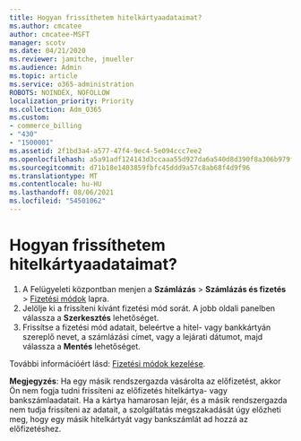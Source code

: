 ```yaml
---
title: Hogyan frissíthetem hitelkártyaadataimat?
ms.author: cmcatee
author: cmcatee-MSFT
manager: scotv
ms.date: 04/21/2020
ms.reviewer: jamitche, jmueller
ms.audience: Admin
ms.topic: article
ms.service: o365-administration
ROBOTS: NOINDEX, NOFOLLOW
localization_priority: Priority
ms.collection: Adm_O365
ms.custom:
- commerce_billing
- "430"
- "1500001"
ms.assetid: 2f1bd3a4-a577-47f4-9ec4-5e094ccc7ee2
ms.openlocfilehash: a5a91adf124143d3ccaaa55d927da6a540d8d390f8a306b979f05b4eb279ffc2
ms.sourcegitcommit: d71b18e1403859fbfc45ddd9a57c8ab68f4d9f96
ms.translationtype: MT
ms.contentlocale: hu-HU
ms.lasthandoff: 08/06/2021
ms.locfileid: "54501062"
---
```

# <a name="how-do-i-update-my-credit-card-information"></a>Hogyan frissíthetem hitelkártyaadataimat?

1. A Felügyeleti központban menjen a **Számlázás** > **Számlázás és fizetés** > [Fizetési módok](https://go.microsoft.com/fwlink/p/?linkid=2018806) lapra.
2. Jelölje ki a frissíteni kívánt fizetési mód sorát. A jobb oldali panelben válassza a **Szerkesztés** lehetőséget.
3. Frissítse a fizetési mód adatait, beleértve a hitel- vagy bankkártyán szereplő nevet, a számlázási címet, vagy a lejárati dátumot, majd válassza a **Mentés** lehetőséget.

További információért lásd: [Fizetési módok kezelése](/microsoft-365/commerce/billing-and-payments/manage-payment-methods).

**Megjegyzés**: Ha egy másik rendszergazda vásárolta az előfizetést, akkor Ön nem fogja tudni frissíteni az előfizetés hitelkártya- vagy bankszámlaadatait. Ha a kártya hamarosan lejár, és a másik rendszergazda nem tudja frissíteni az adatait, a szolgáltatás megszakadását úgy előzheti meg, hogy egy másik hitelkártyát vagy bankszámlát ad hozzá az előfizetéshez.